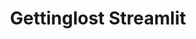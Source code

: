 ---
title: Gettinglost Streamlit
emoji: 🏃
colorFrom: gray
colorTo: gray
sdk: streamlit
sdk_version: 4.36.1
app_file: app.py
pinned: false
---